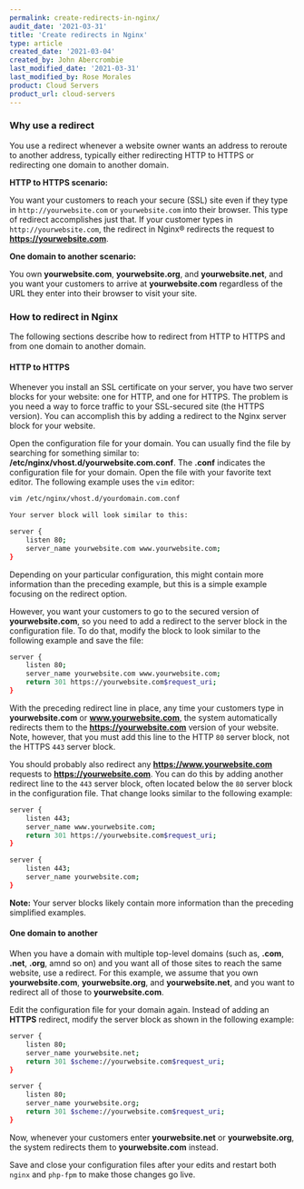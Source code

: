```yaml
---
permalink: create-redirects-in-nginx/
audit_date: '2021-03-31'
title: 'Create redirects in Nginx'
type: article
created_date: '2021-03-04'
created_by: John Abercrombie
last_modified_date: '2021-03-31'
last_modified_by: Rose Morales
product: Cloud Servers
product_url: cloud-servers
---
```


### Why use a redirect

You use a redirect whenever a website owner wants an address to reroute to
another address, typically either redirecting HTTP to HTTPS
or redirecting one domain to another domain.

**HTTP to HTTPS scenario:**

You want your customers to reach your secure (SSL) site even if they type
in `http://yourwebsite.com` or `yourwebsite.com` into their browser. This type of
redirect accomplishes just that. If your customer types in `http://yourwebsite.com`,
the redirect in Nginx&reg; redirects the request to **https://yourwebsite.com**.

**One domain to another scenario:**

You own **yourwebsite.com**, **yourwebsite.org**, and **yourwebsite.net**, and
you want your customers to arrive at **yourwebsite.com** regardless of the URL they enter
into their browser to visit your site.

### How to redirect in Nginx

The following sections describe how to redirect from HTTP to HTTPS and from one
domain to another domain.

#### HTTP to HTTPS

Whenever you install an SSL certificate on your server, you have two
server blocks for your website: one for HTTP, and one for HTTPS. The problem is
you need a way to force traffic to your SSL-secured site (the HTTPS version).
You can accomplish this by adding a redirect to the Nginx server block for your
website.

Open the configuration file for your domain. You can usually find the file by searching
for something similar to: **/etc/nginx/vhost.d/yourwebsite.com.conf**. The **.conf** indicates
the configuration file for your domain. Open the file with your favorite text editor.
The following example uses the `vim` editor:

```sh
vim /etc/nginx/vhost.d/yourdomain.com.conf

Your server block will look similar to this:

server {
	listen 80;
	server_name yourwebsite.com www.yourwebsite.com;
}
```

Depending on your particular configuration, this might contain more
information than the preceding example, but this is a
simple example focusing on the redirect option.

However, you want your customers to go to the secured version of
**yourwebsite.com**, so you need to add a redirect to the server block
in the configuration file. To do that, modify the block to look similar
to the following example and save the file:

```sh
server {
	listen 80;
	server_name yourwebsite.com www.yourwebsite.com;
	return 301 https://yourwebsite.com$request_uri;
}
```

With the preceding redirect line in place, any time your customers type in
**yourwebsite.com** or **www.yourwebsite.com**, the system automatically
redirects them to the **https://yourwebsite.com** version of your website.
Note, however, that you must add this line to the HTTP `80` server block, not
the HTTPS `443` server block.

You should probably also redirect any **https://www.yourwebsite.com**
requests to **https://yourwebsite.com**. You can do this by adding another
redirect line to the `443` server block, often located below the `80` server
block in the configuration file. That change looks similar to the following example:

```sh
server {
	listen 443;
	server_name www.yourwebsite.com;
	return 301 https://yourwebsite.com$request_uri;
}

server {
	listen 443;
	server_name yourwebsite.com;
}
```

**Note:** Your server blocks likely contain more information than the
preceding simplified examples.

#### One domain to another

When you have a domain with multiple top-level domains (such as, **.com**,
**.net**, **.org**, amnd so on) and you want all of those sites to reach the
same website, use a redirect. For this example, we assume that you own
**yourwebsite.com**, **yourwebsite.org**, and **yourwebsite.net**, and you want
to redirect all of those to **yourwebsite.com**.

Edit the configuration file for your domain again. Instead of adding
an **HTTPS** redirect, modify the server block as shown in the following
example:

```sh
server {
	listen 80;
	server_name yourwebsite.net;
	return 301 $scheme://yourwebsite.com$request_uri;
}

server {
	listen 80;
	server_name yourwebsite.org;
	return 301 $scheme://yourwebsite.com$request_uri;
}
```

Now, whenever your customers enter **yourwebsite.net** or **yourwebsite.org**, the
system redirects them to **yourwebsite.com** instead.

Save and close your configuration files after your edits and restart both `nginx` and
`php-fpm` to make those changes go live.
